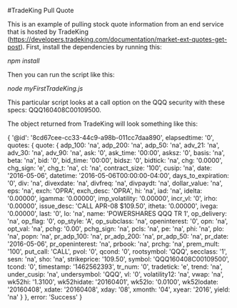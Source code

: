 #TradeKing Pull Quote 

This is an example of pulling stock quote information from an end service that is hosted by TradeKing (https://developers.tradeking.com/documentation/market-ext-quotes-get-post). First, install the dependencies by running this:


*npm install*

Then you can run the script like this:

*node myFirstTradeKing.js*

 This particular script looks at a call option on the QQQ security with these specs: QQQ160408C00109500.


The object returned from TradeKing will look something like this:

{ '@id': '8cd67cee-cc33-44c9-a98b-011cc7daa890',
  elapsedtime: '0',
  quotes: 
   { quote: 
      { adp_100: 'na',
        adp_200: 'na',
        adp_50: 'na',
        adv_21: 'na',
        adv_30: 'na',
        adv_90: 'na',
        ask: '0',
        ask_time: '00:00',
        asksz: '0',
        basis: 'na',
        beta: 'na',
        bid: '0',
        bid_time: '00:00',
        bidsz: '0',
        bidtick: 'na',
        chg: '0.0000',
        chg_sign: 'e',
        chg_t: 'na',
        cl: 'na',
        contract_size: '100',
        cusip: 'na',
        date: '2016-05-06',
        datetime: '2016-05-06T00:00:00-04:00',
        days_to_expiration: '0',
        div: 'na',
        divexdate: 'na',
        divfreq: 'na',
        divpaydt: 'na',
        dollar_value: 'na',
        eps: 'na',
        exch: 'OPRA',
        exch_desc: 'OPRA',
        hi: 'na',
        iad: 'na',
        idelta: '0.00000',
        igamma: '0.00000',
        imp_volatility: '0.00000',
        incr_vl: '0',
        irho: '0.00000',
        issue_desc: 'CALL APR-08 $109.50',
        itheta: '0.00000',
        ivega: '0.00000',
        last: '0',
        lo: 'na',
        name: 'POWERSHARES QQQ TR 1',
        op_delivery: 'na',
        op_flag: '0',
        op_style: 'A',
        op_subclass: 'na',
        openinterest: '0',
        opn: 'na',
        opt_val: 'na',
        pchg: '0.00',
        pchg_sign: 'na',
        pcls: 'na',
        pe: 'na',
        phi: 'na',
        plo: 'na',
        popn: 'na',
        pr_adp_100: 'na',
        pr_adp_200: 'na',
        pr_adp_50: 'na',
        pr_date: '2016-05-06',
        pr_openinterest: 'na',
        prbook: 'na',
        prchg: 'na',
        prem_mult: '100',
        put_call: 'CALL',
        pvol: '0',
        qcond: '0',
        rootsymbol: 'QQQ',
        secclass: '1',
        sesn: 'na',
        sho: 'na',
        strikeprice: '109.50',
        symbol: 'QQQ160408C00109500',
        tcond: '0',
        timestamp: '1462562393',
        tr_num: '0',
        tradetick: 'e',
        trend: 'na',
        under_cusip: 'na',
        undersymbol: 'QQQ',
        vl: '0',
        volatility12: 'na',
        vwap: 'na',
        wk52hi: '1.3100',
        wk52hidate: '20160401',
        wk52lo: '0.0100',
        wk52lodate: '20160408',
        xdate: '20160408',
        xday: '08',
        xmonth: '04',
        xyear: '2016',
        yield: 'na' } },
  error: 'Success' }
